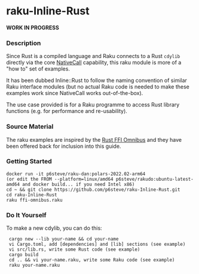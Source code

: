 # raku-Inline-Rust

**WORK IN PROGRESS**

### Description

Since Rust is a compiled language and Raku connects to a Rust ```cdylib``` directly via the core [NativeCall](https://docs.raku.org/language/nativecall) capability, this raku module is more of a "how to" set of examples.

It has been dubbed Inline::Rust to follow the naming convention of similar Raku interface modules (but no actual Raku code is needed to make these examples work since NativeCall works out-of-the-box).

The use case provided is for a Raku programme to access Rust library functions (e.g. for performance and re-usability).

### Source Material

The raku examples are inspired by the [Rust FFI Omnibus](http://jakegoulding.com/rust-ffi-omnibus/) and they have been offered back for inclusion into this guide.

### Getting Started
 
```
docker run -it p6steve/raku-dan:polars-2022.02-arm64   
(or edit the FROM --platform=linux/amd64 p6steve/rakudo:ubuntu-latest-amd64 and docker build... if you need Intel x86)
cd ~ && git clone https://github.com/p6steve/raku-Inline-Rust.git
cd raku-Inline-Rust
raku ffi-omnibus.raku
```

### Do It Yourself

To make a new cdylib, you can do this:

```
 cargo new --lib your-name && cd your-name
 vi Cargo.toml, add [dependencies] and [lib] sections (see example)
 vi src/lib.rs, write some Rust code (see example)
 cargo build
 cd .. && vi your-name.raku, write some Raku code (see example)
 raku your-name.raku
 ```
